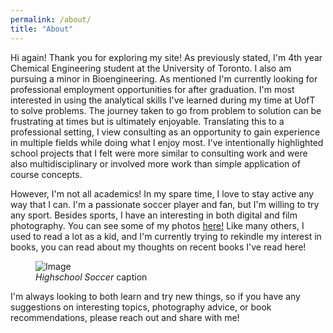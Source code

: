 ```yaml
---
permalink: /about/
title: "About"
---
```


Hi again! Thank you for exploring my site! As previously stated, I'm 4th year Chemical Engineering student at the University of Toronto. I also am pursuing a minor in Bioengineering. As mentioned I'm currently looking for professional employment opportunities for after graduation. I'm most interested in using the analytical skills I've learned during my time at UofT to solve problems. The journey taken to go from problem to solution can be frustrating at times but is ultimately enjoyable. Translating this to a professional setting, I view consulting as an opportunity to gain experience in multiple fields while doing what I enjoy most. I've intentionally highlighted school projects that I felt were more similar to consulting work and were also multidisciplinary or involved more work than simple application of course concepts. 

However, I'm not all academics! In my spare time, I love to stay active any way that I can. I'm a passionate soccer player and fan, but I'm willing to try any sport. Besides sports, I have an interesting in both digital and film photography. You can see some of my photos [here!](https://naveedfarahani.github.io/photo) Like many others, I used to read a lot as a kid, and I'm currently trying to rekindle my interest in books, you can read about my thoughts on recent books I've read here!

<figure>
  <img src="/assets/images/soccer.jpg" alt="Image" />
  <figcaption><em>Highschool Soccer</em> caption</figcaption>
</figure>

I'm always looking to both learn and try new things, so if you have any suggestions on interesting topics, photography advice, or book recommendations, please reach out and share with me!